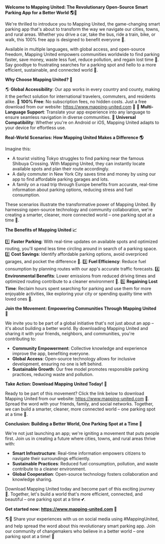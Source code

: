 **Welcome to Mapping United: The Revolutionary Open-Source Smart Parking App for a Better World 🌎🚗**

We're thrilled to introduce you to Mapping United, the game-changing smart parking app that's about to transform the way we navigate our cities, towns, and rural areas. Whether you drive a car, take the bus, ride a train, bike, or walk, this 100% free app is designed to benefit everyone 🌈.

Available in multiple languages, with global access, and open-source freedom, Mapping United empowers communities worldwide to find parking faster, save money, waste less fuel, reduce pollution, and regain lost time 💚. Say goodbye to frustrating searches for a parking spot and hello to a more efficient, sustainable, and connected world 🌟.

**Why Choose Mapping United? 🤔**

🌎 **Global Accessibility**: Our app works in every country and county, making it the perfect solution for international travelers, commuters, and residents alike.
💸 **100% Free**: No subscription fees, no hidden costs. Just a free download from our website: https://www.mapping-united.com 📱
🌈 **Multi-Language Support**: Translate your app experience into any language to ensure seamless navigation in diverse communities.
🚗 **Universal Compatibility**: Whether you're on Android or iOS, Mapping United adapts to your device for effortless use.

**Real-World Scenarios: How Mapping United Makes a Difference 🌎**

Imagine this:

* A tourist visiting Tokyo struggles to find parking near the famous Shibuya Crossing. With Mapping United, they can instantly locate available spots and plan their route accordingly.
* A daily commuter in New York City saves time and money by using our app to find affordable parking garages and lots.
* A family on a road trip through Europe benefits from accurate, real-time information about parking options, reducing stress and fuel consumption.

These scenarios illustrate the transformative power of Mapping United. By harnessing open-source technology and community collaboration, we're creating a smarter, cleaner, more connected world – one parking spot at a time 💚.

**The Benefits of Mapping United 📈**

1️⃣ **Faster Parking**: With real-time updates on available spots and optimized routing, you'll spend less time circling around in search of a parking space.
2️⃣ **Cost Savings**: Identify affordable parking options, avoid overpriced garages, and pocket the difference 🤑.
3️⃣ **Fuel Efficiency**: Reduce fuel consumption by planning routes with our app's accurate traffic forecasts.
4️⃣ **Environmental Benefits**: Lower emissions from reduced driving times and optimized routing contribute to a cleaner environment 🌿.
5️⃣ **Regaining Lost Time**: Reclaim hours spent searching for parking and use them for more enjoyable activities, like exploring your city or spending quality time with loved ones 👫.

**Join the Movement: Empowering Communities Through Mapping United 💪**

We invite you to be part of a global initiative that's not just about an app – it's about building a better world. By downloading Mapping United and sharing it with your friends, neighbors, and communities, you're contributing to:

* **Community Empowerment**: Collective knowledge and experience improve the app, benefiting everyone.
* **Global Access**: Open-source technology allows for inclusive development, ensuring no one is left behind.
* **Sustainable Growth**: Our free model promotes responsible parking practices, reducing waste and pollution.

**Take Action: Download Mapping United Today! 📲**

Ready to be part of this movement? Click the link below to download Mapping United from our website: https://www.mapping-united.com 📱. Spread the word with your friends, family, and social networks. Together, we can build a smarter, cleaner, more connected world – one parking spot at a time 🌟.

**Conclusion: Building a Better World, One Parking Spot at a Time 💚**

We're not just launching an app; we're igniting a movement that puts people first. Join us in creating a future where cities, towns, and rural areas thrive with:

* **Smart Infrastructure**: Real-time information empowers citizens to navigate their surroundings efficiently.
* **Sustainable Practices**: Reduced fuel consumption, pollution, and waste contribute to a cleaner environment.
* **Global Cooperation**: Open-source technology fosters collaboration and knowledge sharing.

Download Mapping United today and become part of this exciting journey 🚀. Together, let's build a world that's more efficient, connected, and beautiful – one parking spot at a time 💕.

**Get started now: https://www.mapping-united.com 📱**

🌎💬 Share your experiences with us on social media using #MappingUnited, and help spread the word about this revolutionary smart parking app. Join our community of changemakers who believe in a better world – one parking spot at a time! 🌟